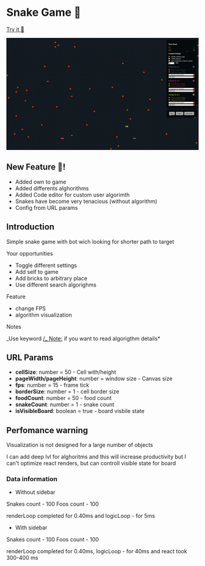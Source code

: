 # Snake Game 🤯

[Try it 👻](https://dmitryshelomanov.github.io/snake/)

![preview](preview.gif)

## New Feature 🥳!

- Added own to game
- Added differents alghorithms
- Added Code editor for custom user algorimth
- Snakes have become very tenacious (without algorithm)
- Config from URL params

## Introduction

Simple snake game with bot wich looking for shorter path to target

Your opportunities

- Toggle different settings
- Add self to game
- Add bricks to arbitrary place
- Use different search algorighms

Feature

- change FPS
- algorithm visualization

Notes

_Use keyword [/_ Note:](https://github.com/dmitryshelomanov/snake/search?q=%2F*+Note%3A&unscoped_q=%2F*+Note%3A) if you want to read algorigthm details\*

## URL Params

- <b>cellSize</b>: number = 50 - Cell with/height
- <b>pageWidth/pageHeight</b>: number = window size - Canvas size
- <b>fps</b>: number = 15 - frame tick
- <b>borderSize</b>: number = 1 - cell border size
- <b>foodCount</b>: number = 50 - food count
- <b>snakeCount</b>: number = 1 - snake count
- <b>isVisibleBoard</b>: boolean = true - board visbile state

## Perfomance warning

Visualization is not designed for a large number of objects

I can add deep lvl for alghoritms and this will increase productivity but I can't optimize react renders, but can controll visible state for board

### Data information

- Without sidebar

Snakes count - 100
Foos count - 100

renderLoop completed for 0.40ms and logicLoop - for 5ms

- With sidebar

Snakes count - 100
Foos count - 100

renderLoop completed for 0.40ms, logicLoop - for 40ms and react took 300-400 ms
